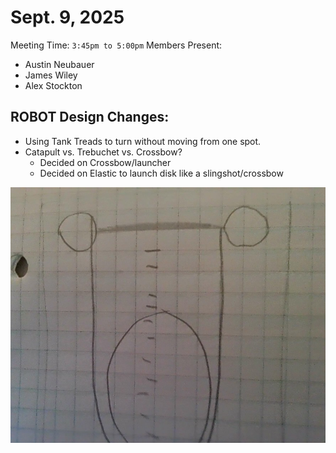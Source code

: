 # Sept. 9, 2025

Meeting Time: `3:45pm to 5:00pm`
Members Present:
  - Austin Neubauer
  - James Wiley
  - Alex Stockton

## ROBOT Design Changes:
- Using Tank Treads to turn without moving from one spot.
- Catapult vs. Trebuchet vs. Crossbow?
  - Decided on Crossbow/launcher
  - Decided on Elastic to launch disk like a slingshot/crossbow

![Disk launcher Mechanism Sketch](../images/Launcher%20idea.jpg)
